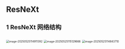 ## ResNeXt

### 1 ResNeXt 网络结构



<img src="C:\Users\admin\AppData\Roaming\Typora\typora-user-images\image-20250525114911392.png" alt="image-20250525114911392" style="zoom:50%;" />

<img src="C:\Users\admin\AppData\Roaming\Typora\typora-user-images\image-20250525115129666.png" alt="image-20250525115129666" style="zoom:50%;" />



<img src="C:\Users\admin\AppData\Roaming\Typora\typora-user-images\image-20250525114843710.png" alt="image-20250525114843710" style="zoom:50%;" />
